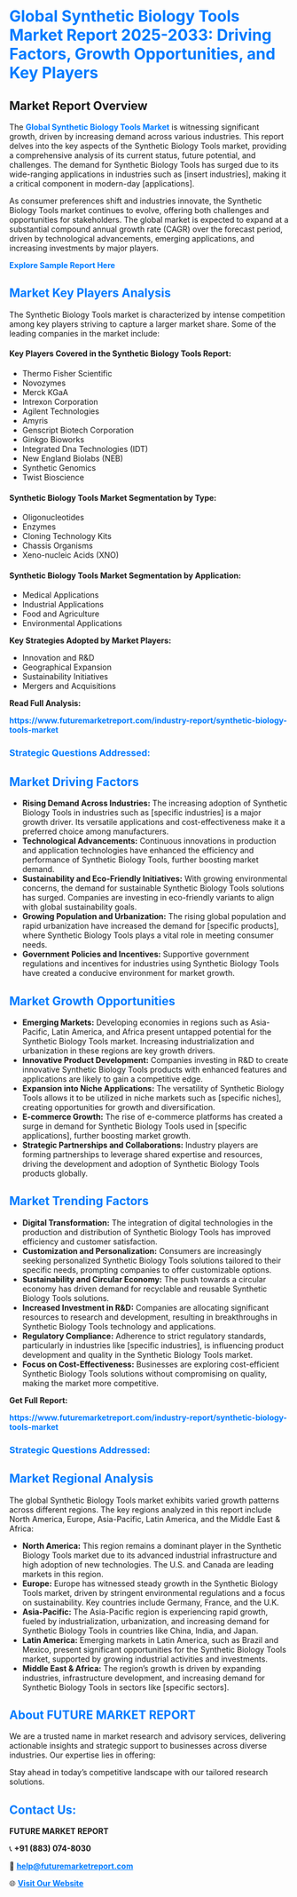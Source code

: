 <h1 style="color: #007BFF;">Global Synthetic Biology Tools Market Report 2025-2033: Driving Factors, Growth Opportunities, and Key Players</h1>

<section id="overview">
<h2>Market Report Overview</h2>
<p>The <a href="https://www.futuremarketreport.com/industry-report/synthetic-biology-tools-market" style="color: #007BFF; text-decoration: none;"><strong>Global Synthetic Biology Tools Market</strong></a> is witnessing significant growth, driven by increasing demand across various industries. This report delves into the key aspects of the Synthetic Biology Tools market, providing a comprehensive analysis of its current status, future potential, and challenges. The demand for Synthetic Biology Tools has surged due to its wide-ranging applications in industries such as [insert industries], making it a critical component in modern-day [applications].</p>
<p>As consumer preferences shift and industries innovate, the Synthetic Biology Tools market continues to evolve, offering both challenges and opportunities for stakeholders. The global market is expected to expand at a substantial compound annual growth rate (CAGR) over the forecast period, driven by technological advancements, emerging applications, and increasing investments by major players.</p>
</section>

<section id="overview">
<p><a href="https://www.futuremarketreport.com/request-sample/reportId=87738" style="color: #007BFF; text-decoration: none;"><strong>Explore Sample Report Here</strong></a></p>
</section>

<section id="key-players">
<h2 style="color: #007BFF;">Market Key Players Analysis</h2>
<p>The Synthetic Biology Tools market is characterized by intense competition among key players striving to capture a larger market share. Some of the leading companies in the market include:</p>
<h4>Key Players Covered in the Synthetic Biology Tools Report:</h4>
<ul><li>Thermo Fisher Scientific</li><li>Novozymes</li><li>Merck KGaA</li><li>Intrexon Corporation</li><li>Agilent Technologies</li><li>Amyris</li><li>Genscript Biotech Corporation</li><li>Ginkgo Bioworks</li><li>Integrated Dna Technologies (IDT)</li><li>New England Biolabs (NEB)</li><li>Synthetic Genomics</li><li>Twist Bioscience</li></ul>
<h4>Synthetic Biology Tools Market Segmentation by Type:</h4>
<ul><li>Oligonucleotides</li><li>Enzymes</li><li>Cloning Technology Kits</li><li>Chassis Organisms</li><li>Xeno-nucleic Acids (XNO)</li></ul>

<h4>Synthetic Biology Tools Market Segmentation by Application:</h4>
<ul><li>Medical Applications</li><li>Industrial Applications</li><li>Food and Agriculture</li><li>Environmental Applications</li></ul>
<p><strong>Key Strategies Adopted by Market Players:</strong></p>
<ul>
<li>Innovation and R&D</li>
<li>Geographical Expansion</li>
<li>Sustainability Initiatives</li>
<li>Mergers and Acquisitions</li>
</ul>
</section>

<section>
<p><strong>Read Full Analysis: </strong></p><a href="https://www.futuremarketreport.com/industry-report/synthetic-biology-tools-market" style="color: #007BFF; text-decoration: none;"><strong>https://www.futuremarketreport.com/industry-report/synthetic-biology-tools-market</strong></a>
<h3 style="color: #007BFF;">Strategic Questions Addressed:</h3>
</section>

<section id="driving-factors">
<h2 style="color: #007BFF;">Market Driving Factors</h2>
<ul>
<li><strong>Rising Demand Across Industries:</strong> The increasing adoption of Synthetic Biology Tools in industries such as [specific industries] is a major growth driver. Its versatile applications and cost-effectiveness make it a preferred choice among manufacturers.</li>
<li><strong>Technological Advancements:</strong> Continuous innovations in production and application technologies have enhanced the efficiency and performance of Synthetic Biology Tools, further boosting market demand.</li>
<li><strong>Sustainability and Eco-Friendly Initiatives:</strong> With growing environmental concerns, the demand for sustainable Synthetic Biology Tools solutions has surged. Companies are investing in eco-friendly variants to align with global sustainability goals.</li>
<li><strong>Growing Population and Urbanization:</strong> The rising global population and rapid urbanization have increased the demand for [specific products], where Synthetic Biology Tools plays a vital role in meeting consumer needs.</li>
<li><strong>Government Policies and Incentives:</strong> Supportive government regulations and incentives for industries using Synthetic Biology Tools have created a conducive environment for market growth.</li>
</ul>
</section>

<section id="growth-opportunities">
<h2 style="color: #007BFF;">Market Growth Opportunities</h2>
<ul>
<li><strong>Emerging Markets:</strong> Developing economies in regions such as Asia-Pacific, Latin America, and Africa present untapped potential for the Synthetic Biology Tools market. Increasing industrialization and urbanization in these regions are key growth drivers.</li>
<li><strong>Innovative Product Development:</strong> Companies investing in R&D to create innovative Synthetic Biology Tools products with enhanced features and applications are likely to gain a competitive edge.</li>
<li><strong>Expansion into Niche Applications:</strong> The versatility of Synthetic Biology Tools allows it to be utilized in niche markets such as [specific niches], creating opportunities for growth and diversification.</li>
<li><strong>E-commerce Growth:</strong> The rise of e-commerce platforms has created a surge in demand for Synthetic Biology Tools used in [specific applications], further boosting market growth.</li>
<li><strong>Strategic Partnerships and Collaborations:</strong> Industry players are forming partnerships to leverage shared expertise and resources, driving the development and adoption of Synthetic Biology Tools products globally.</li>
</ul>
</section>

<section id="trending-factors">
<h2 style="color: #007BFF;">Market Trending Factors</h2>
<ul>
<li><strong>Digital Transformation:</strong> The integration of digital technologies in the production and distribution of Synthetic Biology Tools has improved efficiency and customer satisfaction.</li>
<li><strong>Customization and Personalization:</strong> Consumers are increasingly seeking personalized Synthetic Biology Tools solutions tailored to their specific needs, prompting companies to offer customizable options.</li>
<li><strong>Sustainability and Circular Economy:</strong> The push towards a circular economy has driven demand for recyclable and reusable Synthetic Biology Tools solutions.</li>
<li><strong>Increased Investment in R&D:</strong> Companies are allocating significant resources to research and development, resulting in breakthroughs in Synthetic Biology Tools technology and applications.</li>
<li><strong>Regulatory Compliance:</strong> Adherence to strict regulatory standards, particularly in industries like [specific industries], is influencing product development and quality in the Synthetic Biology Tools market.</li>
<li><strong>Focus on Cost-Effectiveness:</strong> Businesses are exploring cost-efficient Synthetic Biology Tools solutions without compromising on quality, making the market more competitive.</li>
</ul>
</section>

<section>
<p><strong>Get Full Report: </strong></p><a href="https://www.futuremarketreport.com/industry-report/synthetic-biology-tools-market" style="color: #007BFF; text-decoration: none;"><strong>https://www.futuremarketreport.com/industry-report/synthetic-biology-tools-market</strong></a>
<h3 style="color: #007BFF;">Strategic Questions Addressed:</h3>
</section>


<section id="regional-analysis">
<h2 style="color: #007BFF;">Market Regional Analysis</h2>
<p>The global Synthetic Biology Tools market exhibits varied growth patterns across different regions. The key regions analyzed in this report include North America, Europe, Asia-Pacific, Latin America, and the Middle East & Africa:</p>
<ul>
<li><strong>North America:</strong> This region remains a dominant player in the Synthetic Biology Tools market due to its advanced industrial infrastructure and high adoption of new technologies. The U.S. and Canada are leading markets in this region.</li>
<li><strong>Europe:</strong> Europe has witnessed steady growth in the Synthetic Biology Tools market, driven by stringent environmental regulations and a focus on sustainability. Key countries include Germany, France, and the U.K.</li>
<li><strong>Asia-Pacific:</strong> The Asia-Pacific region is experiencing rapid growth, fueled by industrialization, urbanization, and increasing demand for Synthetic Biology Tools in countries like China, India, and Japan.</li>
<li><strong>Latin America:</strong> Emerging markets in Latin America, such as Brazil and Mexico, present significant opportunities for the Synthetic Biology Tools market, supported by growing industrial activities and investments.</li>
<li><strong>Middle East & Africa:</strong> The region’s growth is driven by expanding industries, infrastructure development, and increasing demand for Synthetic Biology Tools in sectors like [specific sectors].</li>
</ul>
</section>

<footer>
<h2 style="color: #007BFF;">About FUTURE MARKET REPORT</h2>
<p>We are a trusted name in market research and advisory services, delivering actionable insights and strategic support to businesses across diverse industries. Our expertise lies in offering:</p>

<p>Stay ahead in today’s competitive landscape with our tailored research solutions.</p>

<h2 style="color: #007BFF;">Contact Us:</h2>
<p><strong>FUTURE MARKET REPORT</strong></p>
<p>📞 <strong>+91 (883) 074-8030</strong></p>
<p>📧 <strong><a href="mailto:help@futuremarketreport.com" style="color: #007BFF;">help@futuremarketreport.com</a></strong></p>
<p>🌐 <strong><a href="https://www.futuremarketreport.com/" style="color: #007BFF;">Visit Our Website</a></strong></p>
</footer>